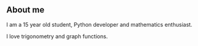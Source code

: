 ## About me
I am a 15 year old student, Python developer and mathematics enthusiast.

I love trigonometry and graph functions.



